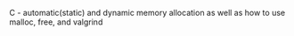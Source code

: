C - automatic(static) and dynamic memory allocation as well as how to use malloc, free, and valgrind 
